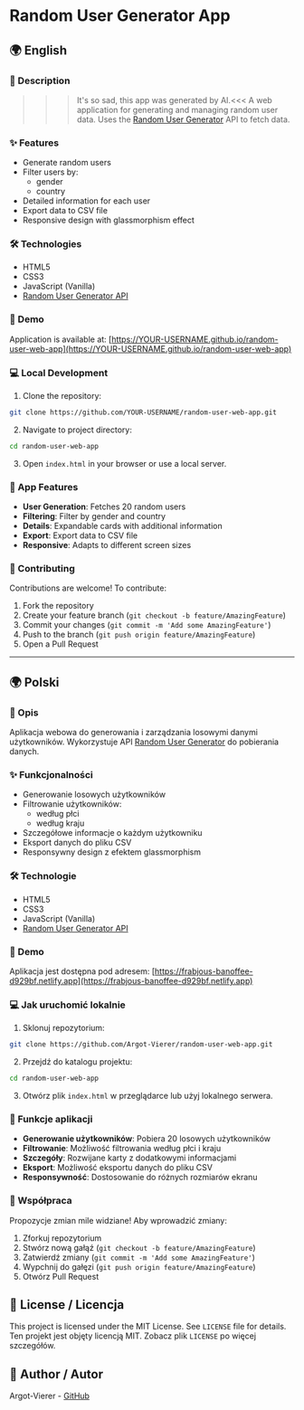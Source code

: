 # Random User Generator App

## 🌍 English

### 📝 Description
>>>It's so sad, this app was generated by AI.<<<
A web application for generating and managing random user data. Uses the [Random User Generator](https://randomuser.me/) API to fetch data.

### ✨ Features
- Generate random users
- Filter users by:
  - gender
  - country
- Detailed information for each user
- Export data to CSV file
- Responsive design with glassmorphism effect

### 🛠️ Technologies
- HTML5
- CSS3
- JavaScript (Vanilla)
- [Random User Generator API](https://randomuser.me/)

### 🚀 Demo
Application is available at: [https://YOUR-USERNAME.github.io/random-user-web-app](https://YOUR-USERNAME.github.io/random-user-web-app)

### 💻 Local Development
1. Clone the repository:
```bash
git clone https://github.com/YOUR-USERNAME/random-user-web-app.git
```

2. Navigate to project directory:
```bash
cd random-user-web-app
```

3. Open `index.html` in your browser or use a local server.

### 📱 App Features
- **User Generation**: Fetches 20 random users
- **Filtering**: Filter by gender and country
- **Details**: Expandable cards with additional information
- **Export**: Export data to CSV file
- **Responsive**: Adapts to different screen sizes

### 🤝 Contributing
Contributions are welcome! To contribute:
1. Fork the repository
2. Create your feature branch (`git checkout -b feature/AmazingFeature`)
3. Commit your changes (`git commit -m 'Add some AmazingFeature'`)
4. Push to the branch (`git push origin feature/AmazingFeature`)
5. Open a Pull Request

---

## 🌍 Polski

### 📝 Opis
Aplikacja webowa do generowania i zarządzania losowymi danymi użytkowników. Wykorzystuje API [Random User Generator](https://randomuser.me/) do pobierania danych.

### ✨ Funkcjonalności
- Generowanie losowych użytkowników
- Filtrowanie użytkowników:
  - według płci
  - według kraju
- Szczegółowe informacje o każdym użytkowniku
- Eksport danych do pliku CSV
- Responsywny design z efektem glassmorphism

### 🛠️ Technologie
- HTML5
- CSS3
- JavaScript (Vanilla)
- [Random User Generator API](https://randomuser.me/)

### 🚀 Demo
Aplikacja jest dostępna pod adresem: [https://frabjous-banoffee-d929bf.netlify.app](https://frabjous-banoffee-d929bf.netlify.app)

### 💻 Jak uruchomić lokalnie
1. Sklonuj repozytorium:
```bash
git clone https://github.com/Argot-Vierer/random-user-web-app.git
```

2. Przejdź do katalogu projektu:
```bash
cd random-user-web-app
```

3. Otwórz plik `index.html` w przeglądarce lub użyj lokalnego serwera.

### 📱 Funkcje aplikacji
- **Generowanie użytkowników**: Pobiera 20 losowych użytkowników
- **Filtrowanie**: Możliwość filtrowania według płci i kraju
- **Szczegóły**: Rozwijane karty z dodatkowymi informacjami
- **Eksport**: Możliwość eksportu danych do pliku CSV
- **Responsywność**: Dostosowanie do różnych rozmiarów ekranu

### 🤝 Współpraca
Propozycje zmian mile widziane! Aby wprowadzić zmiany:
1. Zforkuj repozytorium
2. Stwórz nową gałąź (`git checkout -b feature/AmazingFeature`)
3. Zatwierdź zmiany (`git commit -m 'Add some AmazingFeature'`)
4. Wypchnij do gałęzi (`git push origin feature/AmazingFeature`)
5. Otwórz Pull Request

## 📄 License / Licencja
This project is licensed under the MIT License. See `LICENSE` file for details.
Ten projekt jest objęty licencją MIT. Zobacz plik `LICENSE` po więcej szczegółów.

## 👥 Author / Autor
Argot-Vierer - [GitHub](https://github.com/Argot-Vierer)